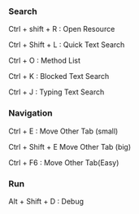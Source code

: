 ### Search
Ctrl + shift + R : Open Resource

Ctrl + Shift + L : Quick Text Search

Ctrl + O : Method List

Ctrl + K : Blocked Text Search

Ctrl + J : Typing Text Search

### Navigation

Ctrl + E : Move Other Tab (small)

Ctrl + Shift + E Move Other Tab (big)

Ctrl + F6 : Move Other Tab(Easy)

### Run
Alt + Shift + D : Debug
